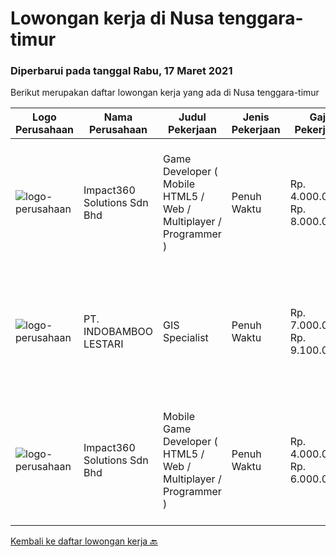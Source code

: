 
  # Lowongan kerja di Nusa tenggara-timur

  ### Diperbarui pada tanggal Rabu, 17 Maret 2021

  Berikut merupakan daftar lowongan kerja yang ada di Nusa tenggara-timur

  |Logo Perusahaan | Nama Perusahaan | Judul Pekerjaan | Jenis Pekerjaan | Gaji Pekerjaan | Lokasi | Deskripsi | Tanggal diunggah | Pranala |
  | -------------- | --------------- | --------------- | --------- | --------- | -------------- | ------- | ----------- | ----------- |
  |![logo-perusahaan](https://image-service-cdn.seek.com.au/06b729438205195a03d4bcec08ce1ddd5d9c1576/ee4dce1061f3f616224767ad58cb2fc751b8d2dc)|Impact360 Solutions Sdn Bhd|Game Developer ( Mobile HTML5 / Web / Multiplayer / Programmer )|Penuh Waktu|Rp. 4.000.000-Rp. 8.000.000|Nusa Tenggara Timur|We are hiring remote HTML5 game developers from all parts of Indonesia. If you have real experience building HTML5 games or applications, you're...|Kamis, 11 Maret 2021|https://www.jobstreet.co.id/id/job/game-developer-mobile-html5-web-multiplayer-programmer-4503754/origin/my?token=0~106903ca-15a8-4a53-bcfc-2c2c4a3881e4&sectionRank=1&jobId=jobstreet-my-job-4503754|
|![logo-perusahaan](https://image-service-cdn.seek.com.au/557905ffe7d60c694f85b66a4d3b4c5ef8cf5c0b/ee4dce1061f3f616224767ad58cb2fc751b8d2dc)|PT. INDOBAMBOO LESTARI|GIS Specialist|Penuh Waktu|Rp. 7.000.000-Rp. 9.100.000|Nusa Tenggara Timur|Candidate must possess at least Bachelor's Degree in Computer Science/Information Technology or equivalent. Required language(s): English At least...|Kamis, 18 Februari 2021|https://www.jobstreet.co.id/id/job/gis-specialist-3461612?token=0~106903ca-15a8-4a53-bcfc-2c2c4a3881e4&sectionRank=2&jobId=jobstreet-id-job-3461612|
|![logo-perusahaan](https://image-service-cdn.seek.com.au/06b729438205195a03d4bcec08ce1ddd5d9c1576/ee4dce1061f3f616224767ad58cb2fc751b8d2dc)|Impact360 Solutions Sdn Bhd|Mobile Game Developer ( HTML5 / Web / Multiplayer / Programmer )|Penuh Waktu|Rp. 4.000.000-Rp. 6.000.000|Nusa Tenggara Timur|We are hiring remote HTML5 game developers from all parts of Indonesia. If you have real experience building HTML5 games or applications, you're...|Rabu, 17 Februari 2021|https://www.jobstreet.co.id/id/job/mobile-game-developer-html5-web-multiplayer-programmer-4484398/origin/my?token=0~106903ca-15a8-4a53-bcfc-2c2c4a3881e4&sectionRank=3&jobId=jobstreet-my-job-4484398|


  [Kembali ke daftar lowongan kerja 🔙](../README.md#daftar-lowongan-kerja)
  